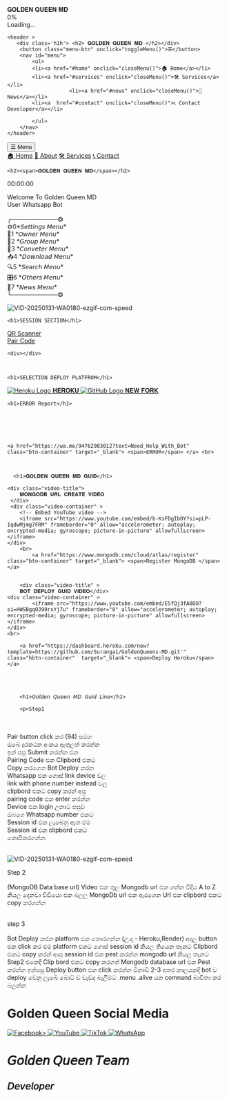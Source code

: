   <div class="pre-loader">
  <div class="pre-loader-box">
     <div class="loading-text">𝐆𝐎𝐋𝐃𝐄𝐍 𝐐𝐔𝐄𝐄𝐍 𝐌𝐃</div>
    <div class="loader-progress" id="progress_div">
      <div class="bar" id="bar1"></div>
    </div>
    <div class="percent" id="percent1">0%</div>
    <div class="loading-text">Loading...</div>
  </div>
</div>  
</head>
<body>

    <header > 
       <div class='h1h'> <h2> 𝐆𝐎𝐋𝐃𝐄𝐍 𝐐𝐔𝐄𝐄𝐍 𝐌𝐃 </h2></div>
        <button class="menu-btn" onclick="toggleMenu()">☰</button>
        <nav id="menu">
            <ul>
            <li><a href="#home" onclick="closeMenu()">🏠 Home</a></li>
            <li><a href="#services" onclick="closeMenu()">🛠 Services</a></li>
                        <li><a href="#news" onclick="closeMenu()">📰 News</a></li>
            <li><a  href="#contact" onclick="closeMenu()">📞 Contact Developer</a></li>

            </ul>
        </nav>
    </header>
<audio autoplay >
        <source src="https://github.com/GoldenQueens/GoldenQueen-MD-Database/raw/refs/heads/main/Audio/AUD-20250129-WA0006%20(online-audio-converter.com)%20(1).mp3" type="audio/mpeg">
        ඔබේ browser එක Audio ප්ලේ කරන්නට මූලික නොවේ!
    </audio>


  <div class="content" >
  <div class="menu-container">
  <button class="menu-btn">☰ Menu</button>
        <div class="dropdown-menu">
            <a href="#">🏠 Home</a>
            <a href="#">📄 About</a>
            <a href="#">🛠 Services</a>
            <a href="https://wa.me/94776734030">📞 Contact</a>
        </div>
              </div>


    <h2><span>𝐆𝐎𝐋𝐃𝐄𝐍 𝐐𝐔𝐄𝐄𝐍 𝐌𝐃</span></h2>

<div id="clock" >
        <span class="hours">00</span>:<span class="minutes">00</span>:<span class="seconds">00</span>
    </div>

  </div>

  <div class="session-container">
    <p>Welcome To Golden Queen MD <br> User Whatsapp Bot <br><br>
╭───────────❂<br>
⚙️0*𝘚𝘦𝘵𝘵𝘪𝘯𝘨𝘴 𝘔𝘦𝘯𝘶*<br>
👤1 *𝘖𝘸𝘯𝘦𝘳 𝘔𝘦𝘯𝘶*<br>
👥2 *𝘎𝘳𝘰𝘶𝘱 𝘔𝘦𝘯𝘶*<br>
🔄3 *𝘊𝘰𝘯𝘷𝘦𝘵𝘦𝘳 𝘔𝘦𝘯𝘶*<br>
📥4 *𝘋𝘰𝘸𝘯𝘭𝘰𝘢𝘥 𝘔𝘦𝘯𝘶*<br>
🔍5 *𝘚𝘦𝘢𝘳𝘤𝘩 𝘔𝘦𝘯𝘶*<br>
🎛️6 *𝘖𝘵𝘩𝘦𝘳𝘴 𝘔𝘦𝘯𝘶*<br>
📰7 *𝘕𝘦𝘸𝘴 𝘔𝘦𝘯𝘶*<br>
╰───────────❂ </p>
    <div class="gift-container">
<img src="https://i.ibb.co/8nznKHq3/VID-20250131-WA0180-ezgif-com-speed.gif" alt="VID-20250131-WA0180-ezgif-com-speed" border="0" class="rounded-gift">

</div>
</div>




    <h1>SESSION SECTION</h1>

<div></div>
    <a href="/qr" class="btn-container"  target="_blank"> <span>QR Scanner</span> </a> <br>
    <a href="/pair" class="rbtn-container"  target="_blank"> <span>Pair Code</span> </a> <br>




    <div></div>



    <h1>SELECTION DEPLOY PLATFROM</h1>



 <div class="btn1-container">
        <a href="https://dashboard.heroku.com/new?template=https://github.com/vimanew/GOLDEN-QUEEN-MD.git" class="btn1 heroku-btn1">
            <img src="https://cdn.jsdelivr.net/gh/devicons/devicon/icons/heroku/heroku-original.svg" alt="Heroku Logo">
            𝐇𝐄𝐑𝐎𝐊𝐔
        </a>
        <a href="https://github.com/vimanew/GOLDEN-QUEEN-MD/generate" class="btn1 github-btn1">
            <img src="https://cdn.jsdelivr.net/gh/devicons/devicon/icons/github/github-original.svg" alt="GitHub Logo">
            𝐍𝐄𝐖 𝐅𝐎𝐑𝐊
        </a>
    </div>

    <h1>ERROR Report</h1>






    <a href="https://wa.me/94762983012?text=Need_Help_With_Bot" class="btn-container" target="_blank"> <span>ERROR</span> </a> <br>



      <h1>𝐆𝐎𝐋𝐃𝐄𝐍 𝐐𝐔𝐄𝐄𝐍 𝐌𝐃 𝐆𝐔𝐈𝐃</h1>

    <div class="video-title">
        𝐌𝐎𝐍𝐆𝐎𝐃𝐁 𝐔𝐑𝐋 𝐂𝐑𝐄𝐀𝐓𝐄 𝐕𝐈𝐃𝐄𝐎
     </div>
     <div class="video-container" >
        <!-- Embed YouTube video -->
        <iframe src="https://www.youtube.com/embed/b-KsFDgIbOY?si=pLP-IqdwMjmg7FRM" frameborder="0" allow="accelerometer; autoplay; encrypted-media; gyroscope; picture-in-picture" allowfullscreen></iframe>
    </div>
        <br>
            <a href="https://www.mongodb.com/cloud/atlas/register" class="btn-container" target="_blank"> <span>Register MongoDB </span> </a> 


        <div class="video-title" >
        𝐁𝐎𝐓 𝐃𝐄𝐏𝐋𝐎𝐘 𝐆𝐔𝐈𝐃 𝐕𝐈𝐃𝐄𝐎</div>
    <div class="video-container" >
            <iframe src="https://www.youtube.com/embed/ESfQj3fA8OU?si=HWSBgqOJ90rxYj7u" frameborder="0" allow="accelerometer; autoplay; encrypted-media; gyroscope; picture-in-picture" allowfullscreen></iframe>
    </div>
    <br>

        <a href="https://dashboard.heroku.com/new?template=https://github.com/Suranga1/GoldenQueens-MD.git'" class="hbtn-container"  target="_blank"> <span>Deploy Heroku</span> </a> 
<br>
<br>



        <h1>𝘎𝘰𝘭𝘥𝘦𝘯 𝘘𝘶𝘦𝘦𝘯 𝘔𝘋 𝘎𝘶𝘪𝘥 𝘓𝘪𝘯𝘦</h1>


  <div class="session-container">




        <p>Step1


<br>
<br>
Pair button click කර (94) සමග <br>
ඔබේ දුරකථන අංකය ඇතුලත් කරන්න <br>
ඉන් පසු Submit කරන්න  එන<br>
 Pairing Code එක Clipbord එකට <br>
Copy කරගෙන Bot Deploy කරන <br>
Whatsapp එක ගොස් link device වල <br>
link with phone number instead වල<br>
 clipbord එකට copy කරන් අපු<br>
 pairing code එක enter කරන්න<br>
  Device එක login උනාට පසුව<br>
 ඔබගෙ Whatsapp number එකට<br>
 Session id එක ලැබෙනු ඇත එම <br>
Session id  එක clipbord එකට<br>
 කොපිකරගන්න.
<br><br>
</p>

<div class="gift-container">
<img src="https://i.ibb.co/8nznKHq3/VID-20250131-WA0180-ezgif-com-speed.gif" alt="VID-20250131-WA0180-ezgif-com-speed" border="0" class="rounded-gift">

</div>
</div>
<p>
Step 2
 <br>
 <br>
(MongoDB Data base url)
 Video එක තුල Mongodb url එක ගන්න විදිය A to Z කියල දෙනවා විඩියො එක බලල MongoDb url එක ඇරගෙන Url එක clipbord එකට copy කරගන්න
<br><br>

step 3
<br>
<br>
Bot  Deploy කරන platform එක තොරගන්න (උ.දා - Heroku,Render) අදාල button එක click කර එම platform එකට ගොස් session id කියල තියෙන තැනට Clipbord එකට copy කරන් ආපු session id එක pest කරන්න mongodb url කියල තැනට Step2 එකෙදි Clip bord එකට copy කරගත්  Mongodb database url එක Pest කරන්න ඉන්පසු  Deploy button එක click කරන්න විනාඩි 2-3 අතර කාලයකදි bot ව deploy වෙනු ලැබේ බොට් ව වැඩද බැලීමට  .menu .alive යන comnand බාවිතා කර බලන්න</p>

  <h1> Golden Queen Social Media</h1>


   <div class="social-buttons">
        <a href="#" target="_blank">
            <img src="https://i.ibb.co/cSKmVr8H/Golden-Queen-MD-VIMAMODS-d3a133e5fb8f3bbe.jpg" alt="Facebook" class="fit-image">>
        </a>
        <a href="#" target="_blank">
            <img src="https://i.ibb.co/99CsHKJz/Golden-Queen-MD-VIMAMODS-0431058706166c62.jpg" alt="YouTube" class="fit-image">
        </a>
        <a href="https://www.tiktok.com" target="_blank">
            <img src="https://i.ibb.co/bgjzbM84/Golden-Queen-MD-VIMAMODS-3036b7916d739e1a.jpg" alt="TikTok" class="fit-image">
        </a>
        <a href="https://whatsapp.com/channel/0029VatNXdD1dAwDAV9kvM28" target="_blank">
            <img src="https://i.ibb.co/W4LwvQwj/Golden-Queen-MD-VIMAMODS-e06ea640eaf77737.jpg" alt="WhatsApp" class="fit-image">
        </a>
    </div> 
<div class="container">
  <h1>𝘎𝘰𝘭𝘥𝘦𝘯 𝘘𝘶𝘦𝘦𝘯 𝘛𝘦𝘢𝘮</h1>

  <!-- Developers Section -->
  <h2>𝘋𝘦𝘷𝘦𝘭𝘰𝘱𝘦𝘳</h2>